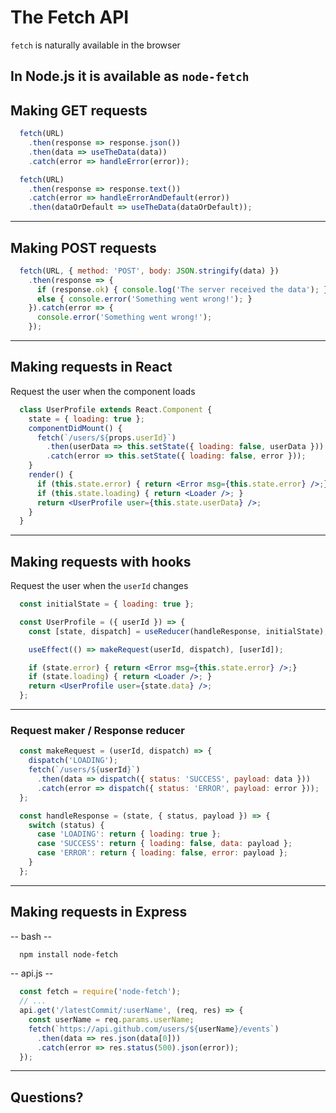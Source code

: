 # The Fetch API

`fetch` is naturally available in the browser

In Node.js it is available as `node-fetch`
---

## Making GET requests

```jsx
  fetch(URL)
    .then(response => response.json())
    .then(data => useTheData(data))
    .catch(error => handleError(error));

  fetch(URL)
    .then(response => response.text())
    .catch(error => handleErrorAndDefault(error))
    .then(dataOrDefault => useTheData(dataOrDefault));
```

---

## Making POST requests

```jsx
  fetch(URL, { method: 'POST', body: JSON.stringify(data) })
    .then(response => {
      if (response.ok) { console.log('The server received the data'); }
      else { console.error('Something went wrong!'); }
    }).catch(error => {
      console.error('Something went wrong!');
    });
```

---

## Making requests in React

Request the user when the component loads

```jsx
  class UserProfile extends React.Component {
    state = { loading: true };
    componentDidMount() {
      fetch(`/users/${props.userId}`)
        .then(userData => this.setState({ loading: false, userData }))
        .catch(error => this.setState({ loading: false, error }));
    }
    render() {
      if (this.state.error) { return <Error msg={this.state.error} />;}
      if (this.state.loading) { return <Loader />; }
      return <UserProfile user={this.state.userData} />;
    }
  }
```

---

## Making requests with hooks

Request the user when the `userId` changes

```jsx
  const initialState = { loading: true };

  const UserProfile = ({ userId }) => {
    const [state, dispatch] = useReducer(handleResponse, initialState);

    useEffect(() => makeRequest(userId, dispatch), [userId]);

    if (state.error) { return <Error msg={this.state.error} />;}
    if (state.loading) { return <Loader />; }
    return <UserProfile user={state.data} />;
  };
```

---

### Request maker / Response reducer

```js
  const makeRequest = (userId, dispatch) => {
    dispatch('LOADING');
    fetch(`/users/${userId}`)
      .then(data => dispatch({ status: 'SUCCESS', payload: data }))
      .catch(error => dispatch({ status: 'ERROR', payload: error }));
  };

  const handleResponse = (state, { status, payload }) => {
    switch (status) {
      case 'LOADING': return { loading: true };
      case 'SUCCESS': return { loading: false, data: payload };
      case 'ERROR': return { loading: false, error: payload };
    }
  };
```

---

## Making requests in Express

-- bash --
```bash
  npm install node-fetch
```
-- api.js --
```js
  const fetch = require('node-fetch');
  // ...
  api.get('/latestCommit/:userName', (req, res) => {
    const userName = req.params.userName;
    fetch(`https://api.github.com/users/${userName}/events`)
      .then(data => res.json(data[0]))
      .catch(error => res.status(500).json(error));
  });
```

---

## Questions?
